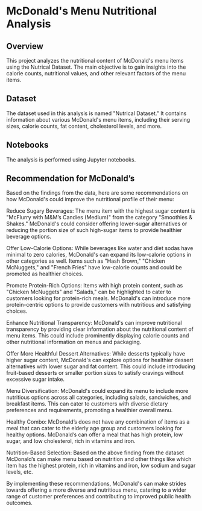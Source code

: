 # McDonald's Menu Nutritional Analysis

## Overview
This project analyzes the nutritional content of McDonald's menu items using the Nutrical Dataset. The main objective is to gain insights into the calorie counts, nutritional values, and other relevant factors of the menu items.

## Dataset
The dataset used in this analysis is named "Nutrical Dataset." It contains information about various McDonald's menu items, including their serving sizes, calorie counts, fat content, cholesterol levels, and more.

## Notebooks
The analysis is performed using Jupyter notebooks.

## Recommendation for McDonald’s 

Based on the findings from the data, here are some recommendations on how McDonald's could improve the nutritional profile of their menu:

Reduce Sugary Beverages: The menu item with the highest sugar content is "McFlurry with M&M’s Candies (Medium)" from the category "Smoothies & Shakes." McDonald's could consider offering lower-sugar alternatives or reducing the portion size of such high-sugar items to provide healthier beverage options.

Offer Low-Calorie Options: While beverages like water and diet sodas have minimal to zero calories, McDonald's can expand its low-calorie options in other categories as well. Items such as "Hash Brown," "Chicken McNuggets," and "French Fries" have low-calorie counts and could be promoted as healthier choices.

Promote Protein-Rich Options: Items with high protein content, such as "Chicken McNuggets" and "Salads," can be highlighted to cater to customers looking for protein-rich meals. McDonald's can introduce more protein-centric options to provide customers with nutritious and satisfying choices.

Enhance Nutritional Transparency: McDonald's can improve nutritional transparency by providing clear information about the nutritional content of menu items. This could include prominently displaying calorie counts and other nutritional information on menus and packaging.

Offer More Healthful Dessert Alternatives: While desserts typically have higher sugar content, McDonald's can explore options for healthier dessert alternatives with lower sugar and fat content. This could include introducing fruit-based desserts or smaller portion sizes to satisfy cravings without excessive sugar intake.

Menu Diversification: McDonald's could expand its menu to include more nutritious options across all categories, including salads, sandwiches, and breakfast items. This can cater to customers with diverse dietary preferences and requirements, promoting a healthier overall menu.

Healthy Combo: McDonald’s does not have any combination of items as a meal that can cater to the elderly age group and customers looking for healthy options. McDonald’s can offer a meal that has high protein, low sugar, and low cholesterol, rich in vitamins and iron.

Nutrition-Based Selection: Based on the above finding from the dataset McDonald’s can make menu based on nutrition and other things like which item has the highest protein, rich in vitamins and iron, low sodium and sugar levels, etc.


By implementing these recommendations, McDonald's can make strides towards offering a more diverse and nutritious menu, catering to a wider range of customer preferences and contributing to improved public health outcomes.
